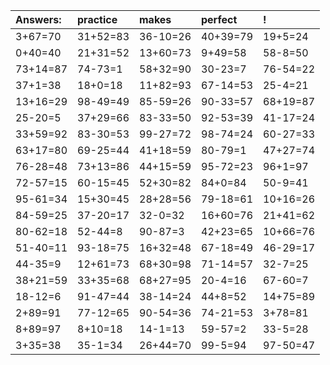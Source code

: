 | Answers: | practice | makes | perfect | ! |
| :--- | :--- | :--- | :--- | :--- |
| 3+67=70 | 31+52=83 | 36-10=26 | 40+39=79 | 19+5=24 | 
| 0+40=40 | 21+31=52 | 13+60=73 | 9+49=58 | 58-8=50 | 
| 73+14=87 | 74-73=1 | 58+32=90 | 30-23=7 | 76-54=22 | 
| 37+1=38 | 18+0=18 | 11+82=93 | 67-14=53 | 25-4=21 | 
| 13+16=29 | 98-49=49 | 85-59=26 | 90-33=57 | 68+19=87 | 
| 25-20=5 | 37+29=66 | 83-33=50 | 92-53=39 | 41-17=24 | 
| 33+59=92 | 83-30=53 | 99-27=72 | 98-74=24 | 60-27=33 | 
| 63+17=80 | 69-25=44 | 41+18=59 | 80-79=1 | 47+27=74 | 
| 76-28=48 | 73+13=86 | 44+15=59 | 95-72=23 | 96+1=97 | 
| 72-57=15 | 60-15=45 | 52+30=82 | 84+0=84 | 50-9=41 | 
| 95-61=34 | 15+30=45 | 28+28=56 | 79-18=61 | 10+16=26 | 
| 84-59=25 | 37-20=17 | 32-0=32 | 16+60=76 | 21+41=62 | 
| 80-62=18 | 52-44=8 | 90-87=3 | 42+23=65 | 10+66=76 | 
| 51-40=11 | 93-18=75 | 16+32=48 | 67-18=49 | 46-29=17 | 
| 44-35=9 | 12+61=73 | 68+30=98 | 71-14=57 | 32-7=25 | 
| 38+21=59 | 33+35=68 | 68+27=95 | 20-4=16 | 67-60=7 | 
| 18-12=6 | 91-47=44 | 38-14=24 | 44+8=52 | 14+75=89 | 
| 2+89=91 | 77-12=65 | 90-54=36 | 74-21=53 | 3+78=81 | 
| 8+89=97 | 8+10=18 | 14-1=13 | 59-57=2 | 33-5=28 | 
| 3+35=38 | 35-1=34 | 26+44=70 | 99-5=94 | 97-50=47 | 
